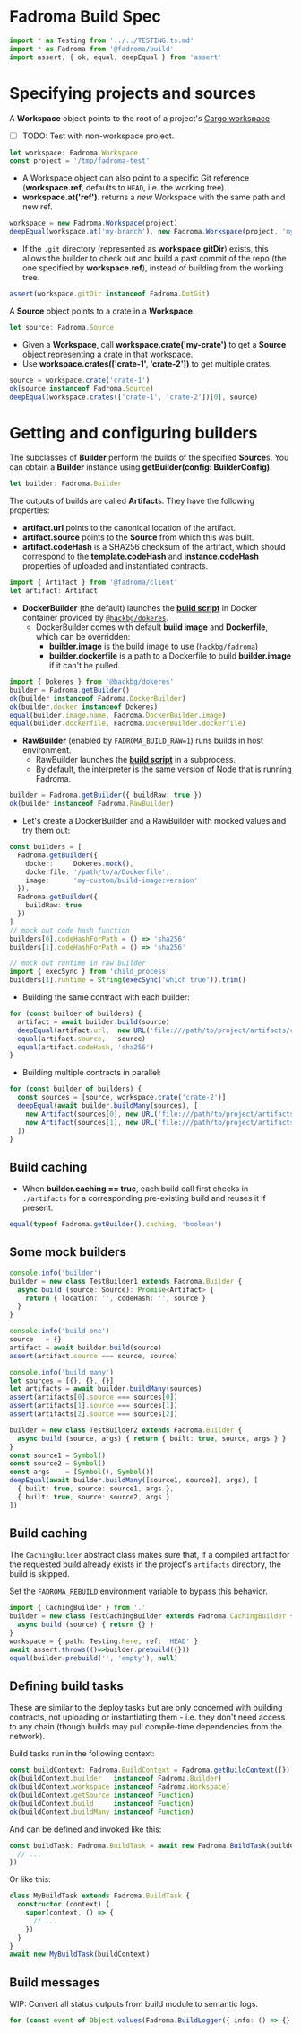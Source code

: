 # Fadroma Build Spec

```typescript
import * as Testing from '../../TESTING.ts.md'
import * as Fadroma from '@fadroma/build'
import assert, { ok, equal, deepEqual } from 'assert'
```

# Specifying projects and sources

A **Workspace** object points to the root of a project's [Cargo workspace](https://doc.rust-lang.org/book/ch14-03-cargo-workspaces.html)
  * [ ] TODO: Test with non-workspace project.

```typescript
let workspace: Fadroma.Workspace
const project = '/tmp/fadroma-test'
```

* A Workspace object can also point to a specific Git reference
  (**workspace.ref**, defaults to `HEAD`, i.e. the working tree).
* **workspace.at('ref')**. returns a *new* Workspace with the same path and new ref.

```typescript
workspace = new Fadroma.Workspace(project)
deepEqual(workspace.at('my-branch'), new Fadroma.Workspace(project, 'my-branch'))
```

* If the `.git` directory (represented as **workspace.gitDir**) exists, this allows
  the builder to check out and build a past commit of the repo (the one specified by
  **workspace.ref**), instead of building from the working tree.

```typescript
assert(workspace.gitDir instanceof Fadroma.DotGit)
```

A **Source** object points to a crate in a **Workspace**.

```typescript
let source: Fadroma.Source
```

* Given a **Workspace**, call **workspace.crate('my-crate')** to get a **Source** object
  representing a crate in that workspace.
* Use **workspace.crates(['crate-1', 'crate-2'])** to get multiple crates.

```typescript
source = workspace.crate('crate-1')
ok(source instanceof Fadroma.Source)
deepEqual(workspace.crates(['crate-1', 'crate-2'])[0], source)
```

# Getting and configuring builders

The subclasses of **Builder** perform the builds of the specified **Source**s.
You can obtain a **Builder** instance using **getBuilder(config: BuilderConfig)**.

```typescript
let builder: Fadroma.Builder
```

The outputs of builds are called **Artifact**s. They have the following properties:
  * **artifact.url** points to the canonical location of the artifact.
  * **artifact.source** points to the **Source** from which this was built.
  * **artifact.codeHash** is a SHA256 checksum of the artifact, which should correspond
    to the **template.codeHash** and **instance.codeHash** properties of uploaded and
    instantiated contracts.

```typescript
import { Artifact } from '@fadroma/client'
let artifact: Artifact
```

* **DockerBuilder** (the default) launches the [**build script**](./build.impl.mjs)
  in Docker container provided by [`@hackbg/dokeres`](https://www.npmjs.com/package/@hackbg/dokeres).
  * DockerBuilder comes with default **build image** and **Dockerfile**,
    which can be overridden:
    * **builder.image** is the build image to use (`hackbg/fadroma`)
    * **builder.dockerfile** is a path to a Dockerfile to build **builder.image** if it can't be pulled.

```typescript
import { Dokeres } from '@hackbg/dokeres'
builder = Fadroma.getBuilder()
ok(builder instanceof Fadroma.DockerBuilder)
ok(builder.docker instanceof Dokeres)
equal(builder.image.name, Fadroma.DockerBuilder.image)
equal(builder.dockerfile, Fadroma.DockerBuilder.dockerfile)
```

* **RawBuilder** (enabled by `FADROMA_BUILD_RAW=1`) runs builds in host environment.
  * RawBuilder launches the [**build script**](./build.impl.mjs) in a subprocess.
  * By default, the interpreter is the same version of Node that is running Fadroma.

```typescript
builder = Fadroma.getBuilder({ buildRaw: true })
ok(builder instanceof Fadroma.RawBuilder)
```

* Let's create a DockerBuilder and a RawBuilder with mocked values and try them out:

```typescript
const builders = [
  Fadroma.getBuilder({
    docker:     Dokeres.mock(),
    dockerfile: '/path/to/a/Dockerfile',
    image:      'my-custom/build-image:version'
  }),
  Fadroma.getBuilder({
    buildRaw: true
  })
]
// mock out code hash function
builders[0].codeHashForPath = () => 'sha256'
builders[1].codeHashForPath = () => 'sha256'

// mock out runtime in raw builder
import { execSync } from 'child_process'
builders[1].runtime = String(execSync('which true')).trim()
```

* Building the same contract with each builder:

```typescript
for (const builder of builders) {
  artifact = await builder.build(source)
  deepEqual(artifact.url,  new URL('file:///path/to/project/artifacts/crate-1@HEAD.wasm'))
  equal(artifact.source,   source)
  equal(artifact.codeHash, 'sha256')
}
```

* Building multiple contracts in parallel:

```typescript
for (const builder of builders) {
  const sources = [source, workspace.crate('crate-2')]
  deepEqual(await builder.buildMany(sources), [
    new Artifact(sources[0], new URL('file:///path/to/project/artifacts/crate-1@HEAD.wasm'), 'sha256'),
    new Artifact(sources[1], new URL('file:///path/to/project/artifacts/crate-2@HEAD.wasm'), 'sha256')
  ])
}
```

## Build caching

* When **builder.caching == true**, each build call first checks in `./artifacts`
  for a corresponding pre-existing build and reuses it if present.

```typescript
equal(typeof Fadroma.getBuilder().caching, 'boolean')
```

## Some mock builders

```typescript
console.info('builder')
builder = new class TestBuilder1 extends Fadroma.Builder {
  async build (source: Source): Promise<Artifact> {
    return { location: '', codeHash: '', source }
  }
}

console.info('build one')
source   = {}
artifact = await builder.build(source)
assert(artifact.source === source, source)

console.info('build many')
let sources = [{}, {}, {}]
let artifacts = await builder.buildMany(sources)
assert(artifacts[0].source === sources[0])
assert(artifacts[1].source === sources[1])
assert(artifacts[2].source === sources[2])

builder = new class TestBuilder2 extends Fadroma.Builder {
  async build (source, args) { return { built: true, source, args } }
}
const source1 = Symbol()
const source2 = Symbol()
const args    = [Symbol(), Symbol()]
deepEqual(await builder.buildMany([source1, source2], args), [
  { built: true, source: source1, args },
  { built: true, source: source2, args }
])
```

## Build caching

The `CachingBuilder` abstract class makes sure that,
if a compiled artifact for the requested build
already exists in the project's `artifacts` directory,
the build is skipped.

Set the `FADROMA_REBUILD` environment variable to bypass this behavior.

```typescript
import { CachingBuilder } from '.'
builder = new class TestCachingBuilder extends Fadroma.CachingBuilder {
  async build (source) { return {} }
}
workspace = { path: Testing.here, ref: 'HEAD' }
await assert.throws(()=>builder.prebuild({}))
equal(builder.prebuild('', 'empty'), null)
```

## Defining build tasks

These are similar to the deploy tasks but are only concerned with building contracts,
not uploading or instantiating them - i.e. they don't need access to any chain (though
builds may pull compile-time dependencies from the network).

Build tasks run in the following context:

```typescript
const buildContext: Fadroma.BuildContext = Fadroma.getBuildContext({})
ok(buildContext.builder   instanceof Fadroma.Builder)
ok(buildContext.workspace instanceof Fadroma.Workspace)
ok(buildContext.getSource instanceof Function)
ok(buildContext.build     instanceof Function)
ok(buildContext.buildMany instanceof Function)
```

And can be defined and invoked like this:

```typescript
const buildTask: Fadroma.BuildTask = await new Fadroma.BuildTask(buildContext, () => {
  // ...
})
```

Or like this:

```typescript
class MyBuildTask extends Fadroma.BuildTask {
  constructor (context) {
    super(context, () => {
      // ...
    })
  }
}
await new MyBuildTask(buildContext)
```

## Build messages

WIP: Convert all status outputs from build module to semantic logs.

```typescript
for (const event of Object.values(Fadroma.BuildLogger({ info: () => {} })) event([],[])
```
